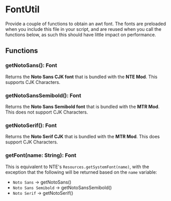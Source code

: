 # FontUtil
Provide a couple of functions to obtain an awt font.
The fonts are preloaded when you include this file in your script, and are reused when you call the functions below, as such this should have little impact on performance.

## Functions
### getNotoSans(): Font
Returns the **Noto Sans CJK font** that is bundled with the **NTE Mod**. This supports CJK Characters.

### getNotoSansSemibold(): Font
Returns the **Noto Sans Semibold font** that is bundled with the **MTR Mod**. This does not support CJK Characters.

### getNotoSerif(): Font
Returns the **Noto Serif CJK** that is bundled with the **MTR Mod**. This does support CJK Characters.

### getFont(name: String): Font
This is equivalent to NTE's `Resources.getSystemFont(name)`, with the exception that the following will be returned based on the `name` variable:
- `Noto Sans` -> getNotoSans()
- `Noto Sans Semibold` -> getNotoSansSemibold()
- `Noto Serif` -> getNotoSerif()